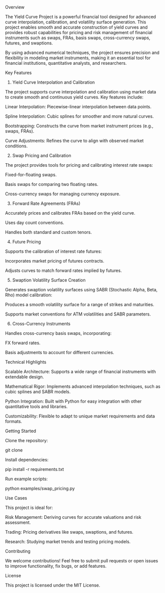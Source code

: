 Overview

The Yield Curve Project is a powerful financial tool designed for advanced curve interpolation, calibration, and volatility surface generation. This project enables smooth and accurate construction of yield curves and provides robust capabilities for pricing and risk management of financial instruments such as swaps, FRAs, basis swaps, cross-currency swaps, futures, and swaptions.

By using advanced numerical techniques, the project ensures precision and flexibility in modeling market instruments, making it an essential tool for financial institutions, quantitative analysts, and researchers.

Key Features

1. Yield Curve Interpolation and Calibration

The project supports curve interpolation and calibration using market data to create smooth and continuous yield curves. Key features include:

Linear Interpolation: Piecewise-linear interpolation between data points.

Spline Interpolation: Cubic splines for smoother and more natural curves.

Bootstrapping: Constructs the curve from market instrument prices (e.g., swaps, FRAs).

Curve Adjustments: Refines the curve to align with observed market conditions.

2. Swap Pricing and Calibration

The project provides tools for pricing and calibrating interest rate swaps:

Fixed-for-floating swaps.

Basis swaps for comparing two floating rates.

Cross-currency swaps for managing currency exposure.

3. Forward Rate Agreements (FRAs)

Accurately prices and calibrates FRAs based on the yield curve.

Uses day count conventions.

Handles both standard and custom tenors.

4. Future Pricing

Supports the calibration of interest rate futures:

Incorporates market pricing of futures contracts.

Adjusts curves to match forward rates implied by futures.

5. Swaption Volatility Surface Creation

Generates swaption volatility surfaces using SABR (Stochastic Alpha, Beta, Rho) model calibration:

Produces a smooth volatility surface for a range of strikes and maturities.

Supports market conventions for ATM volatilities and SABR parameters.

6. Cross-Currency Instruments

Handles cross-currency basis swaps, incorporating:

FX forward rates.

Basis adjustments to account for different currencies.

Technical Highlights

Scalable Architecture: Supports a wide range of financial instruments with extendable design.

Mathematical Rigor: Implements advanced interpolation techniques, such as cubic splines and SABR models.

Python Integration: Built with Python for easy integration with other quantitative tools and libraries.

Customizability: Flexible to adapt to unique market requirements and data formats.

Getting Started

Clone the repository:

git clone <repository-url>

Install dependencies:

pip install -r requirements.txt

Run example scripts:

python examples/swap_pricing.py

Use Cases

This project is ideal for:

Risk Management: Deriving curves for accurate valuations and risk assessment.

Trading: Pricing derivatives like swaps, swaptions, and futures.

Research: Studying market trends and testing pricing models.

Contributing

We welcome contributions! Feel free to submit pull requests or open issues to improve functionality, fix bugs, or add features.

License

This project is licensed under the MIT License.
